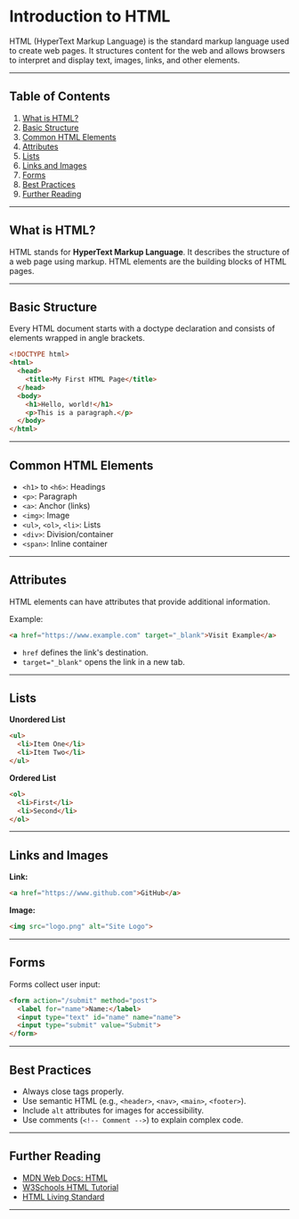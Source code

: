 # Introduction to HTML

HTML (HyperText Markup Language) is the standard markup language used to create web pages. It structures content for the web and allows browsers to interpret and display text, images, links, and other elements.

---

## Table of Contents

1. [What is HTML?](#what-is-html)
2. [Basic Structure](#basic-structure)
3. [Common HTML Elements](#common-html-elements)
4. [Attributes](#attributes)
5. [Lists](#lists)
6. [Links and Images](#links-and-images)
7. [Forms](#forms)
8. [Best Practices](#best-practices)
9. [Further Reading](#further-reading)

---

## What is HTML?

HTML stands for **HyperText Markup Language**. It describes the structure of a web page using markup. HTML elements are the building blocks of HTML pages.

---

## Basic Structure

Every HTML document starts with a doctype declaration and consists of elements wrapped in angle brackets.

```html
<!DOCTYPE html>
<html>
  <head>
    <title>My First HTML Page</title>
  </head>
  <body>
    <h1>Hello, world!</h1>
    <p>This is a paragraph.</p>
  </body>
</html>
```

---

## Common HTML Elements

- `<h1>` to `<h6>`: Headings
- `<p>`: Paragraph
- `<a>`: Anchor (links)
- `<img>`: Image
- `<ul>`, `<ol>`, `<li>`: Lists
- `<div>`: Division/container
- `<span>`: Inline container

---

## Attributes

HTML elements can have attributes that provide additional information.

Example:

```html
<a href="https://www.example.com" target="_blank">Visit Example</a>
```

- `href` defines the link's destination.
- `target="_blank"` opens the link in a new tab.

---

## Lists

**Unordered List**

```html
<ul>
  <li>Item One</li>
  <li>Item Two</li>
</ul>
```

**Ordered List**

```html
<ol>
  <li>First</li>
  <li>Second</li>
</ol>
```

---

## Links and Images

**Link:**

```html
<a href="https://www.github.com">GitHub</a>
```

**Image:**

```html
<img src="logo.png" alt="Site Logo">
```

---

## Forms

Forms collect user input:

```html
<form action="/submit" method="post">
  <label for="name">Name:</label>
  <input type="text" id="name" name="name">
  <input type="submit" value="Submit">
</form>
```

---

## Best Practices

- Always close tags properly.
- Use semantic HTML (e.g., `<header>`, `<nav>`, `<main>`, `<footer>`).
- Include `alt` attributes for images for accessibility.
- Use comments (`<!-- Comment -->`) to explain complex code.

---

## Further Reading

- [MDN Web Docs: HTML](https://developer.mozilla.org/en-US/docs/Web/HTML)
- [W3Schools HTML Tutorial](https://www.w3schools.com/html/)
- [HTML Living Standard](https://html.spec.whatwg.org/)

---
````